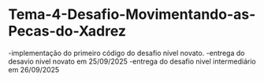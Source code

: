 # Tema-4-Desafio-Movimentando-as-Pecas-do-Xadrez
-implementação do primeiro código do desafio nível novato.
-entrega do desavio nivel novato em 25/09/2025
-entrega do desafio nivel intermediário em 26/09/2025